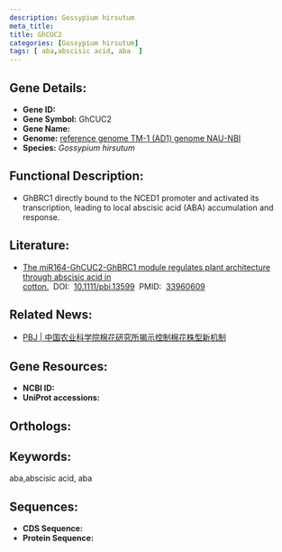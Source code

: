 ```yaml
---
description: Gossypium hirsutum
meta_title:
title: GhCUC2
categories: [Gossypium hirsutum]
tags: [ aba,abscisic acid, aba  ]
---
```


## Gene Details:
- **Gene ID:**	[]()
- **Gene Symbol:** GhCUC2
- **Gene Name:** 
- **Genome:** [reference genome TM-1 (AD1) genome NAU-NBI]()
- **Species:** *Gossypium hirsutum*

## Functional Description:
   - GhBRC1 directly bound to the NCED1 promoter and activated its transcription, leading to local abscisic acid (ABA) accumulation and response.

## Literature:
   - [The miR164-GhCUC2-GhBRC1 module regulates plant architecture through abscisic acid in cotton.]( https://onlinelibrary.wiley.com/doi/10.1111/pbi.13599)&nbsp;&nbsp;DOI:&nbsp;&nbsp;[10.1111/pbi.13599](https://onlinelibrary.wiley.com/doi/10.1111/pbi.13599)&nbsp;&nbsp;PMID:&nbsp;&nbsp;[33960609](https://pubmed.ncbi.nlm.nih.gov/33960609/)

## Related News:
   - [PBJ | 中国农业科学院棉花研究所揭示控制棉花株型新机制](https://mp.weixin.qq.com/s?__biz=Mzg3MDEwNDEyMg==&mid=2247510016&idx=1&sn=e32017b3f395c2257376de2c0a1f89b6&chksm=ce900555f9e78c433cf106f65e75df4da6210b1744fa6d69cc55262e77a6aad4fbb766c2de1c&scene=27#wechat_redirect)

## Gene Resources:
- **NCBI ID:** [](https://www.ncbi.nlm.nih.gov/gene/?term=)
- **UniProt accessions:** [](https://www.uniprot.org/uniprotkb//entry)

## Orthologs:


## Keywords:
aba,abscisic acid, aba 

## Sequences:
- **CDS Sequence:**
- **Protein Sequence:**
